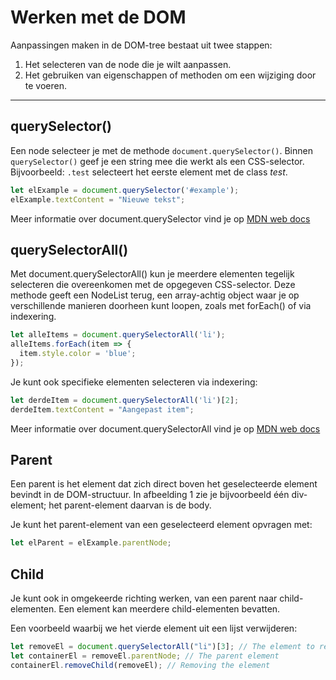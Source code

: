 # Werken met de DOM

Aanpassingen maken in de DOM-tree bestaat uit twee stappen:
1. Het selecteren van de node die je wilt aanpassen.
2. Het gebruiken van eigenschappen of methoden om een wijziging door te voeren.

---

## querySelector()
Een node selecteer je met de methode `document.querySelector()`. Binnen `querySelector()` geef je een string mee die werkt als een CSS-selector.  
Bijvoorbeeld: `.test` selecteert het eerste element met de class _test_.

```js
let elExample = document.querySelector('#example');
elExample.textContent = "Nieuwe tekst";
```

Meer informatie over document.querySelector vind je op [MDN web docs](https://developer.mozilla.org/en-US/docs/Web/API/Document/querySelector)

## querySelectorAll()

Met document.querySelectorAll() kun je meerdere elementen tegelijk selecteren die overeenkomen met de opgegeven CSS-selector.
Deze methode geeft een NodeList terug, een array-achtig object waar je op verschillende manieren doorheen kunt loopen, zoals met forEach() of via indexering.

```javascript
let alleItems = document.querySelectorAll('li');
alleItems.forEach(item => {
  item.style.color = 'blue';
});
```

Je kunt ook specifieke elementen selecteren via indexering:

```javascript
let derdeItem = document.querySelectorAll('li')[2];
derdeItem.textContent = "Aangepast item";
```

Meer informatie over document.querySelectorAll vind je op [MDN web docs](https://developer.mozilla.org/en-US/docs/Web/API/Document/querySelectorAll)

## Parent
Een parent is het element dat zich direct boven het geselecteerde element bevindt in de DOM-structuur.
In afbeelding 1 zie je bijvoorbeeld één div-element; het parent-element daarvan is de body.

Je kunt het parent-element van een geselecteerd element opvragen met:

```javascript
let elParent = elExample.parentNode;
```

## Child

Je kunt ook in omgekeerde richting werken, van een parent naar child-elementen.
Een element kan meerdere child-elementen bevatten.

Een voorbeeld waarbij we het vierde element uit een lijst verwijderen:

```javascript
let removeEl = document.querySelectorAll("li")[3]; // The element to remove
let containerEl = removeEl.parentNode; // The parent element
containerEl.removeChild(removeEl); // Removing the element
```

